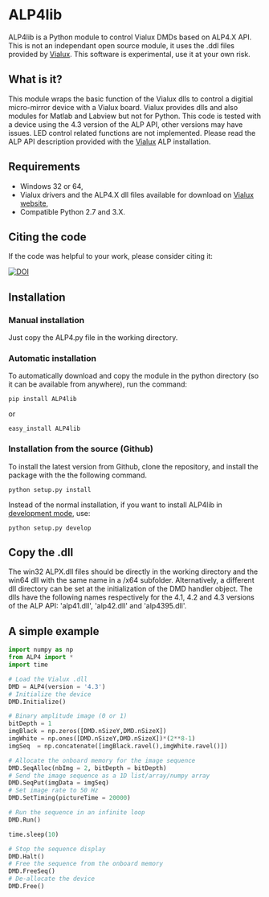 # ALP4lib
ALP4lib is a Python module to control Vialux DMDs based on ALP4.X API.
This is not an independant open source module, it uses the .ddl files provided by [Vialux](http://www.vialux.de/en/).
This software is experimental, use it at your own risk.

## What is it?

This module wraps the basic function of the Vialux dlls to control a digitial micro-mirror device with a Vialux board. 
Vialux provides dlls and also modules for Matlab and Labview but not for Python. 
This code is tested with a device using the 4.3 version of the ALP API, other versions may have issues.
LED control related functions are not implemented.
Please read the ALP API description provided with the [Vialux](http://www.vialux.de/en/) ALP installation.

## Requirements

* Windows 32 or 64,
* Vialux drivers and the ALP4.X dll files available for download on [Vialux website](http://www.vialux.de/en/),
* Compatible Python 2.7 and 3.X.

## Citing the code

If the code was helpful to your work, please consider citing it:

[![DOI](https://zenodo.org/badge/70229567.svg)](https://zenodo.org/badge/latestdoi/70229567)


## Installation

### Manual installation 
Just copy the ALP4.py file in the working directory. 

### Automatic installation

To automatically download and copy the module in the python directory (so it can be available from anywhere), run the command:

```shell
pip install ALP4lib
```

or 

```shell
easy_install ALP4lib
```

### Installation from the source (Github)
To install the latest version from Github, clone the repository, and install the package with the the following command.
```shell script
python setup.py install
```
Instead of the normal installation, if you want to install ALP4lib in [development mode](https://setuptools.readthedocs.io/en/latest/userguide/development_mode.html), use:
```shell script
python setup.py develop
```


## Copy the .dll

The win32 ALPX.dll files should be directly in the working directory and the win64 dll with the same name in a /x64 subfolder. 
Alternatively, a different dll directory can be set at the initialization of the DMD handler object. 
The dlls have the following names respectively for the 4.1, 4.2 and 4.3 versions of the ALP API: 'alp41.dll', 'alp42.dll' and 'alp4395.dll'. 

## A simple example

```python
import numpy as np
from ALP4 import *
import time

# Load the Vialux .dll
DMD = ALP4(version = '4.3')
# Initialize the device
DMD.Initialize()

# Binary amplitude image (0 or 1)
bitDepth = 1    
imgBlack = np.zeros([DMD.nSizeY,DMD.nSizeX])
imgWhite = np.ones([DMD.nSizeY,DMD.nSizeX])*(2**8-1)
imgSeq  = np.concatenate([imgBlack.ravel(),imgWhite.ravel()])

# Allocate the onboard memory for the image sequence
DMD.SeqAlloc(nbImg = 2, bitDepth = bitDepth)
# Send the image sequence as a 1D list/array/numpy array
DMD.SeqPut(imgData = imgSeq)
# Set image rate to 50 Hz
DMD.SetTiming(pictureTime = 20000)

# Run the sequence in an infinite loop
DMD.Run()

time.sleep(10)

# Stop the sequence display
DMD.Halt()
# Free the sequence from the onboard memory
DMD.FreeSeq()
# De-allocate the device
DMD.Free()
``` 
